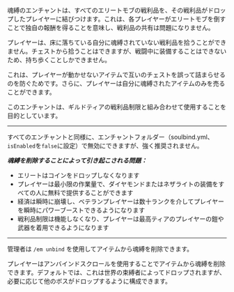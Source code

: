 魂縛のエンチャントは、すべてのエリートモブの戦利品を、その戦利品がドロップしたプレイヤーに結びつけます。これは、各プレイヤーがエリートモブを倒すことで独自の報酬を得ることを意味し、戦利品の共有は問題になりません。

プレイヤーは、床に落ちている自分に魂縛されていない戦利品を拾うことができません。チェストから拾うことはできますが、戦闘中に装備することはできないため、持ち歩くことしかできません。

これは、プレイヤーが動かせないアイテムで互いのチェストを誤って詰まらせるのを防ぐためです。さらに、プレイヤーは自分に魂縛されたアイテムのみを売ることができます。

このエンチャントは、ギルドティアの戦利品制限と組み合わせて使用​​することを目的としています。

***

すべてのエンチャントと同様に、エンチャントフォルダー（soulbind.yml、`isEnabled`を`false`に設定）で無効にできますが、強く推奨されません。

***魂縛を削除することによって引き起こされる問題：***

- エリートはコインをドロップしなくなります
- プレイヤーは最小限の作業量で、ダイヤモンドまたはネザライトの装備をすべての人に無料で提供することができます
- 経済は瞬時に崩壊し、ベテランプレイヤーは数十ランクを介してプレイヤーを瞬時にパワーブーストできるようになります
- 戦利品制限は機能しなくなり、プレイヤーは最高ティアのプレイヤーの鎧や武器を着用できるようになります

***

管理者は `/em unbind` を使用してアイテムから魂縛を削除できます。

プレイヤーはアンバインドスクロールを使用することでアイテムから魂縛を削除できます。デフォルトでは、これは世界の束縛者によってドロップされますが、必要に応じて他のボスがドロップするように構成できます。
